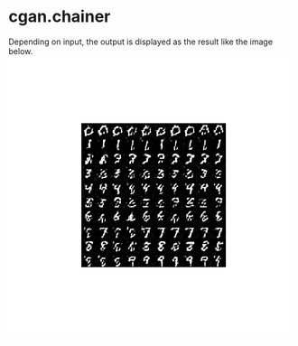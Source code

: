 # cgan.chainer
Depending on input, the output is displayed as the result like the image below.
![result](https://github.com/haru-256/cgan.chainer/blob/master/anim.gif)
